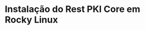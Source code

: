 ﻿# Instalação do Rest PKI Core em Rocky Linux

<!-- link to version in English -->
<div data-alt-locales="en-us"></div>
